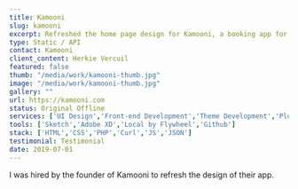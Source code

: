 ```yaml
---
title: Kamooni
slug: kamooni
excerpt: Refreshed the home page design for Kamooni, a booking app for conscious travellers.
type: Static / API
contact: Kamooni
client_content: Herkie Vercuil
featured: false
thumb: "/media/work/kamooni-thumb.jpg"
image: "/media/work/kamooni-thumb.jpg"
gallery: ""
url: https://kamooni.com
status: Original Offline
services: ['UI Design','Front-end Development','Theme Development','Plugin Development']
tools: ['Sketch','Adobe XD','Local by Flywheel','Github']
stack: ['HTML','CSS','PHP','Curl','JS','JSON']
testimonial: Testimonial
date: 2019-07-01
---
```

I was hired by the founder of Kamooni to refresh the design of their app.
